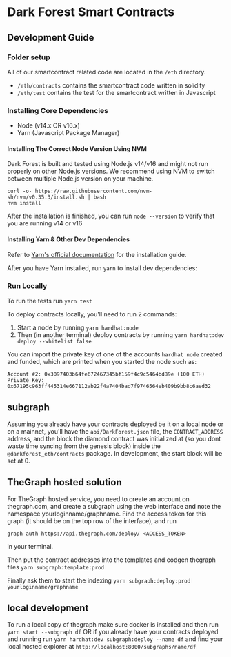 # Dark Forest Smart Contracts

## Development Guide

### Folder setup

All of our smartcontract related code are located in the `/eth` directory.

- `/eth/contracts` contains the smartcontract code written in solidity
- `/eth/test` contains the test for the smartcontract written in Javascript

### Installing Core Dependencies

- Node (v14.x OR v16.x)
- Yarn (Javascript Package Manager)

#### Installing The Correct Node Version Using NVM

Dark Forest is built and tested using Node.js v14/v16 and might not run properly on other Node.js versions. We recommend using NVM to switch between multiple Node.js version on your machine.

```
curl -o- https://raw.githubusercontent.com/nvm-sh/nvm/v0.35.3/install.sh | bash
nvm install
```

After the installation is finished, you can run `node --version` to verify that you are running v14 or v16

#### Installing Yarn & Other Dev Dependencies

Refer to [Yarn's official documentation](https://classic.yarnpkg.com/en/docs/install) for the installation guide.

After you have Yarn installed, run `yarn` to install dev dependencies:

### Run Locally

To run the tests run `yarn test`

To deploy contracts locally, you'll need to run 2 commands:

1. Start a node by running `yarn hardhat:node`
2. Then (in another terminal) deploy contracts by running `yarn hardhat:dev deploy --whitelist false`

You can import the private key of one of the accounts `hardhat node` created and funded, which are printed when you started the node such as:

```
Account #2: 0x3097403b64fe672467345bf159f4c9c5464bd89e (100 ETH)
Private Key: 0x67195c963ff445314e667112ab22f4a7404bad7f9746564eb409b9bb8c6aed32
```

## subgraph

Assuming you already have your contracts deployed be it on a local node or on a mainnet, you'll have the `abi/DarkForest.json` file, the `CONTRACT_ADDRESS` address, and the block the diamond contract was initialized at (so you dont waste time syncing from the genesis block) inside the `@darkforest_eth/contracts` package. In development, the start block will be set at 0.

## TheGraph hosted solution

For TheGraph hosted service, you need to create an account on thegraph.com, and create a subgraph using the web interface and note the namespace yourloginname/graphname. Find the access token for this graph (it should be on the top row of the interface), and run

`graph auth https://api.thegraph.com/deploy/ <ACCESS_TOKEN>`

in your terminal.

Then put the contract addresses into the templates and codgen thegraph files
`yarn subgraph:template:prod`

Finally ask them to start the indexing
`yarn subgraph:deploy:prod yourloginname/graphname`

## local development

To run a local copy of thegraph make sure docker is installed and then run `yarn start --subgraph df` OR if you already have your contracts deployed and running run `yarn hardhat:dev subgraph:deploy --name df` and find your local hosted explorer at `http://localhost:8000/subgraphs/name/df`

